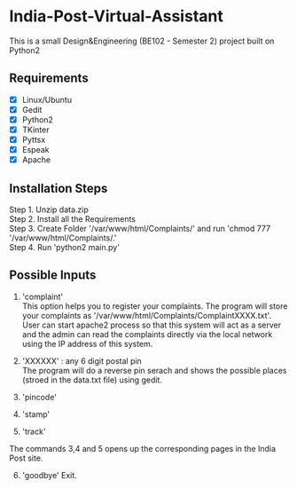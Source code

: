 # India-Post-Virtual-Assistant
This is a small Design&amp;Engineering (BE102 - Semester 2) project built on Python2 


## Requirements 
- [x] Linux/Ubuntu
- [x] Gedit
- [x] Python2
- [x] TKinter
- [x] Pyttsx
- [x] Espeak
- [x] Apache

## Installation Steps
Step 1. Unzip data.zip  
Step 2. Install all the Requirements  
Step 3. Create Folder '/var/www/html/Complaints/' and run 'chmod 777 '/var/www/html/Complaints/.'  
Step 4. Run 'python2 main.py'  

## Possible Inputs

1. 'complaint'  
This option helps you to register your complaints. The program will store your complaints as
'/var/www/html/Complaints/ComplaintXXXX.txt'.
User can start apache2 process so that this system will act as a server and the admin can read the complaints directly via the local network using the IP address of this system.

2. 'XXXXXX' : any 6 digit postal pin  
The program will do a reverse pin serach and shows the possible places (stroed in the data.txt file) using gedit.

3. 'pincode'
4. 'stamp'
5. 'track'

The commands 3,4 and 5 opens up the corresponding pages in the India Post site.

6. 'goodbye'
Exit.




